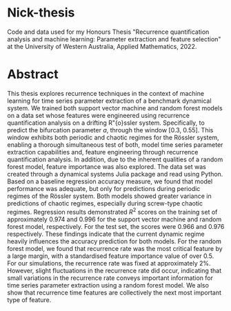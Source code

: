 # Nick-thesis
Code and data used for my Honours Thesis "Recurrence quantification analysis and machine learning: Parameter extraction and feature selection" at the University of Western Australia, Applied Mathematics, 2022.

# Abstract
This thesis explores recurrence techniques in the context of machine learning for time series parameter extraction of a benchmark dynamical system. We trained both support vector machine and random forest models on a data set whose features were engineered using recurrence quantification analysis on a drifting R\"{o}ssler system. Specifically, to predict the bifurcation parameter $a$, through the window [0.3, 0.55]. This window exhibits both periodic and chaotic regimes for the Rössler system, enabling a thorough simultaneous test of both, model time series parameter extraction capabilities and, feature engineering through recurrence quantification analysis. In addition, due to the inherent qualities of a random forest model, feature importance was also explored. The data set was created through a dynamical systems Julia package and read using Python. Based on a baseline regression accuracy measure, we found that model performance was adequate, but only for predictions during periodic regimes of the Rössler system. Both models showed greater variance in predictions of chaotic regimes, especially during screw-type chaotic regimes. Regression results demonstrated $R^2$ scores on the training set of approximately 0.974 and 0.996 for the support vector machine and random forest model, respectively. For the test set, the scores were 0.966 and 0.976 respectively. These findings indicate that the current dynamic regime heavily influences the accuracy prediction for both models. For the random forest model, we found that recurrence rate was the most critical feature by a large margin, with a standardised feature importance value of over 0.5. For our simulations, the recurrence rate was fixed at approximately 2\%. However, slight fluctuations in the recurrence rate did occur, indicating that small variations in the recurrence rate conveys important information for time series parameter extraction using a random forest model. We also show that recurrence time features are collectively the next most important type of feature.
